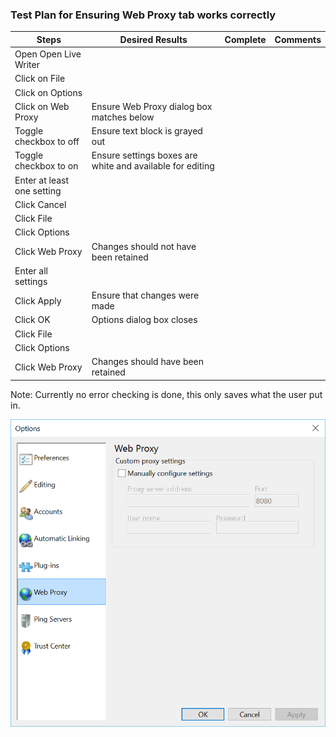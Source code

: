 ### Test Plan for Ensuring Web Proxy tab works correctly
Steps                  | Desired Results                | Complete | Comments
--------------------------|--------------------------------------------|----------| --------
Open Open Live Writer  |  |  |
Click on File | | | 
Click on Options | | |
Click on Web Proxy | Ensure Web Proxy dialog box matches below | |
Toggle checkbox to off | Ensure text block is grayed out | |
Toggle checkbox to on | Ensure settings boxes are white and available for editing | |
Enter at least one setting | |  |
Click Cancel | | | 
Click File | | |
Click Options | | |
Click Web Proxy | Changes should not have been retained | | |
Enter all settings | | |
Click Apply | Ensure that changes were made | | 
Click OK | Options dialog box closes | | 
Click File | | |
Click Options | | | 
Click Web Proxy | Changes should have been retained | | 
  
  Note: Currently no error checking is done, this only saves what the user put in.
  
![Web Proxy Dialog Box](images/webProxyDialogBox.png)
